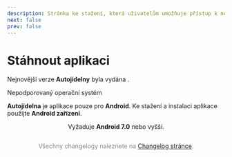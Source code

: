 ```yaml
---
description: Stránka ke stažení, která uživatelům umožňuje přístup k nejnovější verzi aplikace a její instalaci.
next: false
prev: false
---
```


# Stáhnout aplikaci

Nejnovější verze **Autojídelny** byla vydána **<ReleaseDate :appRelease="releaseData.release" />**.

<div v-if="!isAndroid" class="custom-block danger">
 <p class="custom-block-title">Nepodporovaný operační systém</p>
  <p>
    <strong>Autojídelna</strong> je aplikace pouze pro <strong>Android</strong>.
     Ke stažení a instalaci aplikace použijte <strong>Android zařízení</strong>.
  </p>
</div>

<DownloadButton :releaseData="releaseData" />

<div style="text-align: center;">Vyžaduje <b>Android 7.0</b> nebo vyšší.</div>

<Changelog :releaseData="releaseData" />

<div style="margin-top: 2em; text-align: center; color: #888888;">
  Všechny changelogy naleznete na <a href="/changelogs">Changelog stránce</a>.
</div>

<!-- Setup script-->

<script setup lang="ts">
  import ReleaseDate from "@theme/components/ReleaseDate.vue";
  import DownloadButton from "@theme/components/DownloadButton.vue";
  import Changelog from "@theme/components/Changelog.vue";
  import { computed, onMounted, ref } from 'vue';
  import { data as loaderData } from '@theme/data/releaseWithChangelogs.data.ts';
  const releaseData = loaderData.latest;

  const isAndroid = ref(true)
  onMounted(() => {
    isAndroid.value = !!navigator.userAgent.match(/android/i)
  })
</script>
